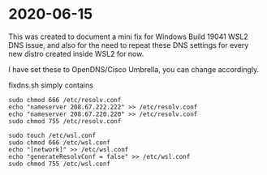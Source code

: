 
# 2020-06-15

This was created to document a mini fix for Windows Build 19041 WSL2 DNS issue, and also for the need to repeat these DNS settings for every new distro created inside WSL2 for now.

I have set these to OpenDNS/Cisco Umbrella, you can change accordingly.

fixdns.sh simply contains

```
sudo chmod 666 /etc/resolv.conf
echo "nameserver 208.67.222.222" >> /etc/resolv.conf
echo "nameserver 208.67.220.220" >> /etc/resolv.conf
sudo chmod 755 /etc/resolv.conf

sudo touch /etc/wsl.conf
sudo chmod 666 /etc/wsl.conf
echo "[network]" >> /etc/wsl.conf
echo "generateResolvConf = false" >> /etc/wsl.conf
sudo chmod 755 /etc/wsl.conf
```
